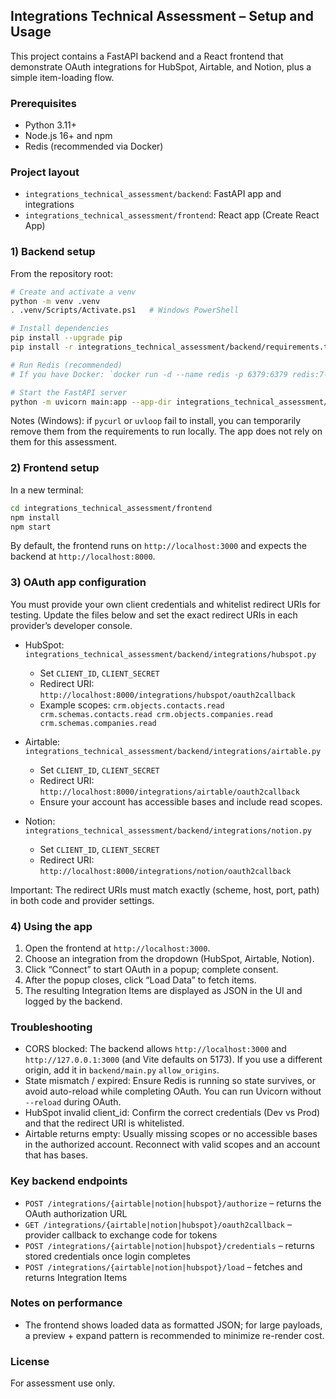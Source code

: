 ## Integrations Technical Assessment – Setup and Usage

This project contains a FastAPI backend and a React frontend that demonstrate OAuth integrations for HubSpot, Airtable, and Notion, plus a simple item-loading flow.

### Prerequisites
- Python 3.11+
- Node.js 16+ and npm
- Redis (recommended via Docker)

### Project layout
- `integrations_technical_assessment/backend`: FastAPI app and integrations
- `integrations_technical_assessment/frontend`: React app (Create React App)

### 1) Backend setup
From the repository root:

```bash
# Create and activate a venv
python -m venv .venv
. .venv/Scripts/Activate.ps1   # Windows PowerShell

# Install dependencies
pip install --upgrade pip
pip install -r integrations_technical_assessment/backend/requirements.txt

# Run Redis (recommended)
# If you have Docker: `docker run -d --name redis -p 6379:6379 redis:7-alpine`

# Start the FastAPI server
python -m uvicorn main:app --app-dir integrations_technical_assessment/backend --port 8000
```

Notes (Windows): if `pycurl` or `uvloop` fail to install, you can temporarily remove them from the requirements to run locally. The app does not rely on them for this assessment.

### 2) Frontend setup
In a new terminal:

```bash
cd integrations_technical_assessment/frontend
npm install
npm start
```

By default, the frontend runs on `http://localhost:3000` and expects the backend at `http://localhost:8000`.

### 3) OAuth app configuration
You must provide your own client credentials and whitelist redirect URIs for testing. Update the files below and set the exact redirect URIs in each provider’s developer console.

- HubSpot: `integrations_technical_assessment/backend/integrations/hubspot.py`
  - Set `CLIENT_ID`, `CLIENT_SECRET`
  - Redirect URI: `http://localhost:8000/integrations/hubspot/oauth2callback`
  - Example scopes: `crm.objects.contacts.read crm.schemas.contacts.read crm.objects.companies.read crm.schemas.companies.read`

- Airtable: `integrations_technical_assessment/backend/integrations/airtable.py`
  - Set `CLIENT_ID`, `CLIENT_SECRET`
  - Redirect URI: `http://localhost:8000/integrations/airtable/oauth2callback`
  - Ensure your account has accessible bases and include read scopes.

- Notion: `integrations_technical_assessment/backend/integrations/notion.py`
  - Set `CLIENT_ID`, `CLIENT_SECRET`
  - Redirect URI: `http://localhost:8000/integrations/notion/oauth2callback`

Important: The redirect URIs must match exactly (scheme, host, port, path) in both code and provider settings.

### 4) Using the app
1. Open the frontend at `http://localhost:3000`.
2. Choose an integration from the dropdown (HubSpot, Airtable, Notion).
3. Click “Connect” to start OAuth in a popup; complete consent.
4. After the popup closes, click “Load Data” to fetch items.
5. The resulting Integration Items are displayed as JSON in the UI and logged by the backend.

### Troubleshooting
- CORS blocked: The backend allows `http://localhost:3000` and `http://127.0.0.1:3000` (and Vite defaults on 5173). If you use a different origin, add it in `backend/main.py` `allow_origins`.
- State mismatch / expired: Ensure Redis is running so state survives, or avoid auto-reload while completing OAuth. You can run Uvicorn without `--reload` during OAuth.
- HubSpot invalid client_id: Confirm the correct credentials (Dev vs Prod) and that the redirect URI is whitelisted.
- Airtable returns empty: Usually missing scopes or no accessible bases in the authorized account. Reconnect with valid scopes and an account that has bases.

### Key backend endpoints
- `POST /integrations/{airtable|notion|hubspot}/authorize` – returns the OAuth authorization URL
- `GET /integrations/{airtable|notion|hubspot}/oauth2callback` – provider callback to exchange code for tokens
- `POST /integrations/{airtable|notion|hubspot}/credentials` – returns stored credentials once login completes
- `POST /integrations/{airtable|notion|hubspot}/load` – fetches and returns Integration Items

### Notes on performance
- The frontend shows loaded data as formatted JSON; for large payloads, a preview + expand pattern is recommended to minimize re-render cost.

### License
For assessment use only.


